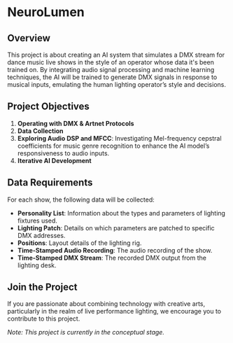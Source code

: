 # NeuroLumen

## Overview
This project is about creating an AI system that simulates a DMX stream for dance music live shows in the style of an operator whose data it's been trained on. By integrating audio signal processing and machine learning techniques, the AI will be trained to generate DMX signals in response to musical inputs, emulating the human lighting operator’s style and decisions.

## Project Objectives
1. **Operating with DMX & Artnet Protocols**
2. **Data Collection**
3. **Exploring Audio DSP and MFCC**: Investigating Mel-frequency cepstral coefficients for music genre recognition to enhance the AI model’s responsiveness to audio inputs.
4. **Iterative AI Development**

## Data Requirements
For each show, the following data will be collected:
- **Personality List**: Information about the types and parameters of lighting fixtures used.
- **Lighting Patch**: Details on which parameters are patched to specific DMX addresses.
- **Positions**: Layout details of the lighting rig.
- **Time-Stamped Audio Recording**: The audio recording of the show.
- **Time-Stamped DMX Stream**: The recorded DMX output from the lighting desk.

## Join the Project
If you are passionate about combining technology with creative arts, particularly in the realm of live performance lighting, we encourage you to contribute to this project. 

*Note: This project is currently in the conceptual stage.*
